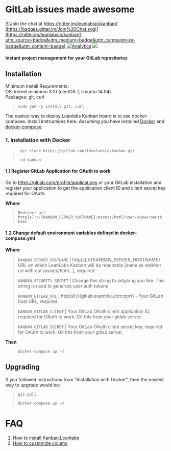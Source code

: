 # GitLab issues made awesome

[![Join the chat at https://gitter.im/leanlabsio/kanban](https://badges.gitter.im/Join%20Chat.svg)](https://gitter.im/leanlabsio/kanban?utm_source=badge&utm_medium=badge&utm_campaign=pr-badge&utm_content=badge)
[![Analytics](https://ga-beacon.appspot.com/UA-66361671-1/leanlabs/kanban)](https://github.com/igrigorik/ga-beacon)
[![](https://badge.imagelayers.io/leanlabs/kanban:1.4.0.svg)](https://imagelayers.io/?images=leanlabs/kanban:1.4.0 'Get your own badge on imagelayers.io')
#### Instant project management for your GitLab repositories

## Installation

Minimum Install Requrements:  
OS: kernel minimum 3.10 (centOS 7, Ubuntu 14.04)  
Packages: git, curl  

>`sudo yum -y install git, curl`  

The easiest way to deploy Leanlabs Kanban board is to use docker-compose. Install instructions here.
Assuming you have installed [Docker](http://docs.docker.com/engine/installation/) and [docker-compose](http://docs.docker.com/compose/install/).

### 1. Installation with Docker

>` git clone https://gitlab.com/leanlabsio/kanban.git`
>
>` cd kanban`


#### 1.1 Register GitLab Application for OAuth to work

Go to https://gitlab.com/profile/applications or your GitLab installation and register your application to get the application client ID and client secret key required for OAuth.

**Where**

> `Redirect url http[s]://{KANBAN_SERVER_HOSTNAME}/assets/html/user/views/oauth.html`

#### 1.2 Change default environment variables defined in docker-compose.yml 

**Where**

> `KANBAN_SERVER_HOSTNAME` | http[s]://{KANBAN_SERVER_HOSTNAME} - URL on which LeanLabs Kanban will be reachable [same as redirect url with out /assets/html...], required
>
> `KANBAN_SECURITY_SECRET` | Change this string to antyhing you like. This string is used to generate user auth tokens
>
> `KANBAN_GITLAB_URL` | http[s]://{gitlab.example.com:port} - Your GitLab host URL, required
>
> `KANBAN_GITLAB_CLIENT` | Your GitLab OAuth client application ID, required for OAuth to work. Git this from your gitlab server.
>
> `KANBAN_GITLAB_SECRET` | Your GitLab OAuth client secret key, required for OAuth to work. Git this from your gitlab server.

**Then**

> `docker-compose up -d`


## Upgrading

If you followed instructions from "Installation with Docker", then the easiest way to upgrade would be:

> `git pull`
>
> `docker-compose up -d`


# FAQ

1. [How to install Kanban.Leanlabs](http://kanban.leanlabs.io/documentation/Installation)
2. [How to customize column](http://kanban.leanlabs.io/documentation/Customizing-columns)